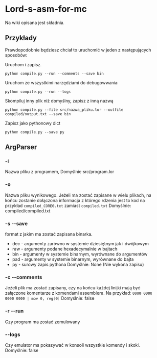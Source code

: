 # Lord-s-asm-for-mc
Na wiki opisana jest składnia.
## Przykłady
Prawdopodobnie będziesz chciał to uruchomić w jeden z następujących sposobów:


Uruchom i zapisz.
```
python compile.py --run --comments --save bin 
```
Uruchom ze wszystkimi narzędziami do debugowwania
```
python compile.py --run --logs
```
Skompiluj inny plik niż domyślny, zapisz z inną nazwą
```
python compile.py --file src/nazwa_pliku.lor --outfile compiled/output.txt --save bin
```
Zapisz jako pythonowy dict
```
python compile.py --save py
```
## ArgParser
### -i
Nazwa pliku z programem, 
Domyślnie src/program.lor
### -o
Nazwa pliku wynikowego. Jeżeli ma zostać zapisane w wielu plikach, na końcu zostanie dołączona informacja z którego rdzenia jest to kod na przykład `compiled_CORE0.txt` zamiast `compiled.txt`
Domyślnie: compiled/compiled.txt
### -s --save
format z jakim ma zostać zapisana binarka.
* dec - argumenty zarówno w systemie dziesiętnym jak i dwójkowym
* raw - argumenty podane hexadecymalnie w bajtach
* bin - argumenty w systemie binarnym, wyrównane do argumentów
* pad - argumenty w systemie binarnym, wyrównane do bajta
* py  - surowy zapis pythona
Domyślnie: None (Nie wykona zapisu)
### -c --comments
Jeżeli plik ma zostać zapisany, czy na końcu każdej linijki mają być załączone komentarze z komendami assemblera.
Na przykład:
```0000 0000 0000 0000 | mov 0, reg[0]```
Domyślnie: false
### -r --run
Czy program ma zostać zemulowany
### --logs
Czy emulator ma pokazywać w konsoli wszystkie komendy i skoki.
Domyślnie: false
